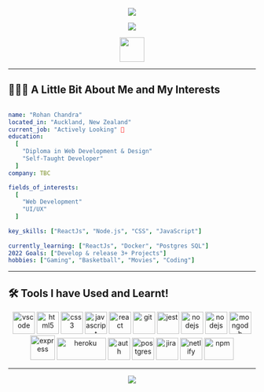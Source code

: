 <p align="center">
  <img src="https://capsule-render.vercel.app/api?text=👾Hey&nbsp;Everyone!👾&animation=fadeIn&type=waving&color=gradient&height=100"/>
</p>

<p align="center">
<img src="https://media.giphy.com/media/lJbot6b2yxvDBfL0bJ/giphy.gif" style="max-width: 100%">
</p>

<p align="center">
<a href="https://www.linkedin.com/in/rohanschandra/"> 
<img height="50" src="https://user-images.githubusercontent.com/99003495/180978197-64a289ce-41c2-4a2d-bc75-9895c33dbe82.png"/>
</a>
</p>

----

## 👨🏽‍💻 A Little Bit About Me and My Interests 

```yaml

name: "Rohan Chandra"
located_in: "Auckland, New Zealand"
current_job: "Actively Looking" 👀
education:
  [
    "Diploma in Web Development & Design"
    "Self-Taught Developer"
  ]
company: TBC

fields_of_interests:
  [
    "Web Development"
    "UI/UX"
  ]
  
key_skills: ["ReactJs", "Node.js", "CSS", "JavaScript"] 
  
currently_learning: ["ReactJs", "Docker", "Postgres SQL"]
2022 Goals: ["Develop & release 3+ Projects"]
hobbies: ["Gaming", "Basketball", "Movies", "Coding"]
```
---

## 🛠 Tools I have Used and Learnt! 

<p align="center">
<img src="https://cdn.jsdelivr.net/gh/devicons/devicon/icons/vscode/vscode-original.svg" style="max-width: 100%;"alt="vscode" width="45" height="45">
<img src="https://cdn.jsdelivr.net/gh/devicons/devicon/icons/html5/html5-original.svg" style="max-width: 100%;"alt="html5" width="45" height="45"/>
<img src="https://cdn.jsdelivr.net/gh/devicons/devicon/icons/css3/css3-original.svg" style="max-width: 100%;"alt="css3" width="45" height="45"/>
<img src="https://cdn.jsdelivr.net/gh/devicons/devicon/icons/javascript/javascript-original.svg" style="max-width: 100%;"alt="javascript" width="45" height="45"/>
<img src="https://cdn.jsdelivr.net/gh/devicons/devicon/icons/react/react-original-wordmark.svg" style="max-width: 100%;"alt="react" width="45" height="45"/>
<img src="https://cdn.jsdelivr.net/gh/devicons/devicon/icons/git/git-original.svg" style="max-width: 100%;"alt="git" width="45" height="45"/>
<img src="https://cdn.jsdelivr.net/gh/devicons/devicon/icons/jest/jest-plain.svg" style="max-width: 100%;"alt="jest" width="45" height="45"/>
<img src="https://cdn.jsdelivr.net/gh/devicons/devicon/icons/nodejs/nodejs-original.svg" style="max-width: 100%;"alt="nodejs" width="45" height="45" />
<img src="https://cdn.jsdelivr.net/gh/devicons/devicon/icons/docker/docker-plain-wordmark.svg" style="max-width: 100%;"alt="nodejs" width="45" height="45" />
<img src="https://cdn.jsdelivr.net/gh/devicons/devicon/icons/mongodb/mongodb-plain-wordmark.svg" style="max-width: 100%;"alt="mongodb" width="45" height="45"/>
<img src="https://skillshack.blob.core.windows.net/uploads/express.webp" style="max-width: 100%;"alt="express" width="50" height="50">
<img src="https://cdn.jsdelivr.net/gh/devicons/devicon/icons/heroku/heroku-plain-wordmark.svg" style="max-width: 100%;"alt="heroku" width="100" height="45"/>
<img src="https://www.vectorlogo.zone/logos/auth0/auth0-icon.svg" style="max-width: 100%;"alt="auth" width="45" height="45">
<img src="https://cdn.jsdelivr.net/gh/devicons/devicon/icons/postgresql/postgresql-plain-wordmark.svg" style="max-width: 100%;"alt="postgres" width="45" height="45"/>
<img src="https://www.vectorlogo.zone/logos/atlassian_jira/atlassian_jira-icon.svg" style="max-width: 100%;"alt="jira" width="45" height="45" />
<img src="https://www.vectorlogo.zone/logos/netlify/netlify-icon.svg" style="max-width: 100%;"alt="netlify" width="45" height="45" />
<img src="https://www.vectorlogo.zone/logos/npmjs/npmjs-ar21.svg" style="max-width: 100%;"alt="npm" width="60" height="45" />
</p>

---

<p align="center">
  <img src="https://capsule-render.vercel.app/api?text=👾Thanks&nbsp;for&nbsp;Viewing!👾&animation=fadeIn&type=waving&color=gradient&height=100"/>
</p>

<!-- - 👋 Hi, I’m Rohan Chandra
- 👀 I’m interested in building Websites
- 🌱 I’m currently learning HTML, CSS and JavaScript
- 💞️ I’m looking to collaborate on other Websites
- 📫 How to reach me https://www.linkedin.com/in/rohanschandra/ -->

<!---
RohanSChandra/RohanSChandra is a ✨ special ✨ repository because its `README.md` (this file) appears on your GitHub profile.
You can click the Preview link to take a look at your changes.
--->
